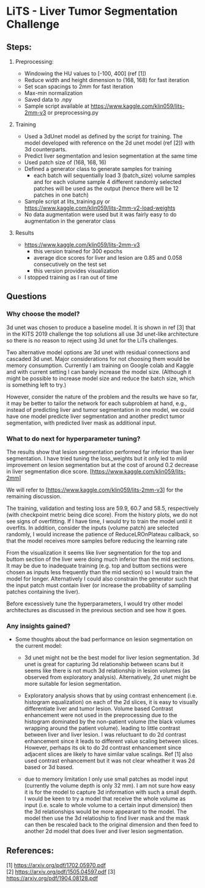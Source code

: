 # LiTS - Liver Tumor Segmentation Challenge

## Steps:
1. Preprocessing: 
    - Windowing the HU values to [-100, 400] (ref [1])
    - Reduce width and height dimension to (168, 168) for fast iteration
    - Set scan spacings to 2mm for fast iteration 
    - Max-min normalization 
    - Saved data to .npy
    - Sample script available at https://www.kaggle.com/klin059/lits-2mm-v3
    or preprocessing.py
    
2. Training
    - Used a 3dUnet model as defined by the script for training. The model developed with reference 
    on the 2d unet model (ref [2]) with 3d counterparts.
    - Predict liver segmentation and lesion segmentation at the same time
    - Used patch size of (168, 168, 16)
    - Defined a generator class to generate samples for training
        - each batch will sequentially load 3 (batch_size) volume samples and 
        for each volume sample 4 different randomly selected patches
        will be used as the output (hence there will be 12 patches in one batch)
    - Sample script at lits_training.py or https://www.kaggle.com/klin059/lits-2mm-v2-load-weights
    - No data augmentation were used but it was fairly easy to do augmentation in the generator class
    
3. Results
    - https://www.kaggle.com/klin059/lits-2mm-v3
        - this version trained for 300 epochs
        - average dice scores for liver and lesion are 0.85 and 0.058 consecutively on the test set
        - this version provides visualization 
    - I stopped training as I ran out of time
    
## Questions
### Why choose the model?
3d unet was chosen to produce a baseline model. It is shown in ref [3] that
in the KITS 2019 challenge the top solutions all use 3d unet-like 
architecture so there is no reason to reject using 3d unet for the LiTs challenges.

Two alternative model options are 3d unet with residual connections and cascaded 3d unet. 
Major considerations for not choosing them would be memory consumption. Currently I 
am training on Google colab and Kaggle and with current setting I can barely increase the model 
size. (Although it might be possible to increase model size and reduce the batch size, which is something
 left to try.)

However, consider the nature of the problem and the results we have so far, 
it may be better to tailor the network for each subproblem at hand, e.g., instead 
of predicting liver and tumor segmentation in one model, we could have one model 
predicte liver segmentation and another predict tumor segmentation, with predicted 
liver mask as additional input.

### What to do next for hyperparameter tuning? 
The results show that lesion segmentation performed far inferior than liver segmentation. I have 
tried tuning the loss_weights but it only led to mild improvement on lesion segmentation but at the 
cost of around 0.2 decrease in liver segmentation dice score. [https://www.kaggle.com/klin059/lits-2mm]

We will refer to [https://www.kaggle.com/klin059/lits-2mm-v3] for the remaining discussion.

The training, validation and testing loss are 59.9, 60.7 and 58.5, respectively (with checkpoint metric being dice score). 
From the history plots, we do not see signs of overfitting. If I have time, I would try to train the model 
until it overfits. In addition, consider the inputs (volume patch) are selected randomly, I would increase 
the patience of ReduceLROnPlateau callback, so that the model receives more samples before reducing the 
learning rate

From the visualization it seems like liver segmentation for the top and 
buttom section of the liver were doing much inferior than the mid sections. It may be due to inadequate 
training (e.g. top and buttom sections were chosen as inputs less frequently than the mid section) so I would 
train the model for longer. Alternatively I could also constrain the generator such that the input patch 
must contain liver (or increase the probability of sampling patches containing the liver).

Before excessively tune the hyperparameters, I would try other model architectures as discussed in the previous section 
and see how it goes.

### Any insights gained?
- Some thoughts about the bad performance on lesion segmentation on the current model:
    - 3d unet might not be the best model for liver lesion segmentation. 3d unet is great for 
    capturing 3d relationship between scans but it seems like there is not much 3d 
    relationship in lesion volumes (as observed from exploratory analysis). Alternatively, 
    2d unet might be more suitable for lesion segmentation.
    
    - Exploratory analysis shows that by using contrast enhencement (i.e. histogram equalization) on each of the 2d slices, 
    it is easy to visually differentiate liver and tumor lesion. Volume based Contrast enhancement were not used in the preprocessing due 
    to the histogram dominated by the non-patient volume (the black volumes wrapping around the patient volume). 
    leading to little contrast between liver and liver lesion. I was reluctuant to do 2d contrast enhancement since it 
    leads to different value scaling between slices. However, perhaps its ok to do 2d contrast enhancement 
    since adjacent slices are likely to have similar value scalings. Ref [1] also used contrast enhancement but it was not 
    clear wheather it was 2d based or 3d based.
    
    - due to memory limitation I only use small patches as model input (currently the volume depth is only 32 mm). 
    I am not sure how easy it is for the model to capture 3d information with such a small depth. I would be keen to 
    try a model that receive the whole volume as input (i.e. scale to whole volume to a certain input dimension) 
    then the 3d relationships would be more appearant to the model. The model then use the 3d relatioship to find liver 
    mask and the mask can then be rescaled back to the original dimension and then feed to another 2d model that does liver 
    and liver lesion segmentation.

## References:
[1] https://arxiv.org/pdf/1702.05970.pdf  
[2] https://arxiv.org/pdf/1505.04597.pdf
[3] https://arxiv.org/pdf/1904.08128.pdf
        
